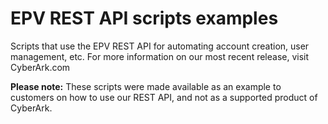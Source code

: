 # EPV REST API scripts examples
Scripts that use the EPV REST API for automating account creation, user management, etc.
For more information on our most recent release, visit CyberArk.com

**Please note:**
These scripts were made available as an example to customers on how to use our REST API, and not as a supported product of CyberArk.
